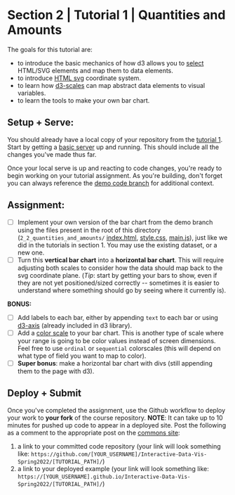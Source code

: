 # Section 2 | Tutorial 1 | Quantities and Amounts

The goals for this tutorial are:

- to introduce the basic mechanics of how d3 allows you to [select](https://github.com/d3/d3-selection) HTML/SVG elements and map them to data elements.
- to introduce [HTML svg](https://developer.mozilla.org/en-US/docs/Web/SVG/Element/svg) coordinate system.
- to learn how [d3-scales](https://github.com/d3/d3-scale) can map abstract data elements to visual variables.
- to learn the tools to make your own bar chart.

## Setup + Serve:

You should already have a local copy of your repository from the [tutorial 1](../1_1_getting_started/README.md). Start by getting a [basic server](../1_1_getting_started/3_BASIC_SERVER.md) up and running. This should include all the changes you've made thus far.

Once your local serve is up and reacting to code changes, you're ready to begin working on your tutorial assignment.
As you're building, don't forget you can always reference the [demo code branch](https://github.com/racheldaniell/interactivedataviz/tree/demo) for additional context.

## Assignment:

- [ ] Implement your own version of the bar chart from the demo branch using the files present in the root of this directory (`2_2_quantities_and_amounts/` [index.html](index.html), [style.css](style.css), [main.js](main.js)), just like we did in the tutorials in section 1. You may use the existing dataset, or a new one.
- [ ] Turn this **vertical bar chart** into a **horizontal bar chart**. This will require adjusting both scales to consider how the data should map back to the svg coordinate plane. (_Tip_: start by getting your bars to show, even if they are not yet positioned/sized correctly -- sometimes it is easier to understand where something should go by seeing where it currently is).

**BONUS:**

- [ ] Add labels to each bar, either by appending `text` to each bar or using [d3-axis](https://github.com/d3/d3-axis) (already included in d3 library).
- [ ] Add a [color scale](https://github.com/d3/d3-scale-chromatic) to your bar chart. This is another type of scale where your range is going to be color values instead of screen dimensions. Feel free to use `ordinal` or `sequential` colorscales (this will depend on what type of field you want to map to color).
- [ ] **Super bonus**: make a horizontal bar chart with divs (still appending them to the page with d3).

## Deploy + Submit

Once you've completed the assignment, use the Github workflow to deploy your work to **your fork** of the course repository. **NOTE**: It can take up to 10 minutes for pushed up code to appear in a deployed site. Post the following as a comment to the appropriate post on the [commons site](https://interactivedataviz2022sp.commons.gc.cuny.edu/):
1. a link to your committed code repository (your link will look something like: `https://github.com/[YOUR_USERNAME]/Interactive-Data-Vis-Spring2022/[TUTORIAL_PATH]/`)
2. a link to your deployed example (your link will look something like: `https://[YOUR_USERNAME].github.io/Interactive-Data-Vis-Spring2022/[TUTORIAL_PATH]/`)
